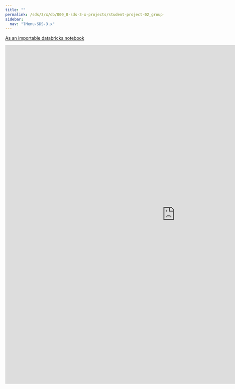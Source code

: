 ```yaml
---
title: ""
permalink: /sds/3/x/db/000_0-sds-3-x-projects/student-project-02_group-LiUUmeaSceneGraphMotifs/
sidebar:
  nav: "lMenu-SDS-3.x"
---
```


[As an importable databricks notebook](https://lamastex.github.io/scalable-data-science/sds/3/x/db/000_0-sds-3-x-projects/student-project-02_group-LiUUmeaSceneGraphMotifs.html)

<iframe src="https://lamastex.github.io/scalable-data-science/sds/3/x/db/000_0-sds-3-x-projects/student-project-02_group-LiUUmeaSceneGraphMotifs.html" width="1080" height="1080" frameborder="0"></iframe>
